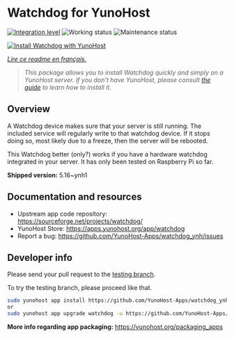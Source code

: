 <!--
N.B.: This README was automatically generated by https://github.com/YunoHost/apps/tree/master/tools/README-generator
It shall NOT be edited by hand.
-->

# Watchdog for YunoHost

[![Integration level](https://dash.yunohost.org/integration/watchdog.svg)](https://dash.yunohost.org/appci/app/watchdog) ![Working status](https://ci-apps.yunohost.org/ci/badges/watchdog.status.svg) ![Maintenance status](https://ci-apps.yunohost.org/ci/badges/watchdog.maintain.svg)

[![Install Watchdog with YunoHost](https://install-app.yunohost.org/install-with-yunohost.svg)](https://install-app.yunohost.org/?app=watchdog)

*[Lire ce readme en français.](./README_fr.md)*

> *This package allows you to install Watchdog quickly and simply on a YunoHost server.
If you don't have YunoHost, please consult [the guide](https://yunohost.org/#/install) to learn how to install it.*

## Overview

A Watchdog device makes sure that your server is still running.
The included service will regularly write to that watchdog device. If it stops doing so, most likely due to a freeze, then the server will be rebooted.

This Watchdog better (only?) works if you have a hardware watchdog integrated in your server. It has only been tested on Raspberry Pi so far.


**Shipped version:** 5.16~ynh1
## Documentation and resources

* Upstream app code repository: <https://sourceforge.net/projects/watchdog/>
* YunoHost Store: <https://apps.yunohost.org/app/watchdog>
* Report a bug: <https://github.com/YunoHost-Apps/watchdog_ynh/issues>

## Developer info

Please send your pull request to the [testing branch](https://github.com/YunoHost-Apps/watchdog_ynh/tree/testing).

To try the testing branch, please proceed like that.

``` bash
sudo yunohost app install https://github.com/YunoHost-Apps/watchdog_ynh/tree/testing --debug
or
sudo yunohost app upgrade watchdog -u https://github.com/YunoHost-Apps/watchdog_ynh/tree/testing --debug
```

**More info regarding app packaging:** <https://yunohost.org/packaging_apps>
